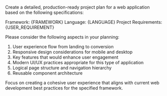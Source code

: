 Create a detailed, production-ready project plan for a web application based on the following specifications:

Framework: {FRAMEWORK}
Language: {LANGUAGE}
Project Requirements: {USER_REQUIREMENT}

Please consider the following aspects in your planning:

1. User experience flow from landing to conversion
2. Responsive design considerations for mobile and desktop
3. Key features that would enhance user engagement
4. Modern UI/UX practices appropriate for this type of application
5. Logical page structure and navigation hierarchy
6. Reusable component architecture

Focus on creating a cohesive user experience that aligns with current web development best practices for the specified framework.
